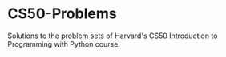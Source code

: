 # CS50-Problems
Solutions to the problem sets of Harvard's CS50 Introduction to Programming with Python course.
